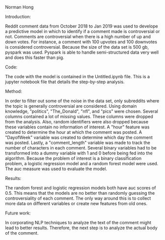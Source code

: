 Norman Hong  
  
Introduction:  
  
Reddit comment data from October 2018 to Jan 2019 was used to develope a predictive model in which to identify if a comment made is controversial or not.  Comments are controversial when there is a high number of up and down votes.  For instance, a comment with 100 upvotes and 100 downvotes is considered controversial.  Because the size of the data set is 500 gb, pyspark was used.  Pyspark is able to handle semi-structured data very well and does this faster than pig.  

Code:  
  
The code with the model is contained in the Untitled.ipynb file.  This is a jupyter notebook file that details the step-by-step analysis.  

Method:  

In order to filter out some of the noise in the data set, only subreddits where the topic is generally controversial  are considered.  Using domain knowledge, "politics", "The_Donald", "nfl", and "pics" were chosen.  Several columns contained a lot of missing values.  These columns were dropped from the analysis.  Also, random identifiers were also dropped because these variables contain no information of interest.  A "hour" feature was created to determine the hour at which the comment was posted.  A "DayofWeek" variable was created to determine which day the comment was posted.  Lastly, a "comment_length" variable was made to track the number of characters in each comment.  Several binary variables had to be transformed into a dummy variable with 1 and 0 before being fed into the algorithm.  Because the problem of interest is a binary classification problem, a logistic regression model and a random forest model were used.  The auc measure was used to evaluate the model.  

Results:

The random forest and logistic regression models both have auc scores of 0.5.  This means that the models are no better than randomly guessing the controversiality of each comment.  The only way around this is to collect more data on different variables or create new features from old ones.

Future work:

In corporating NLP techniques to analyze the text of the comment might lead to better results.  Therefore, the next step is to analyze the actual body of the comment.  

